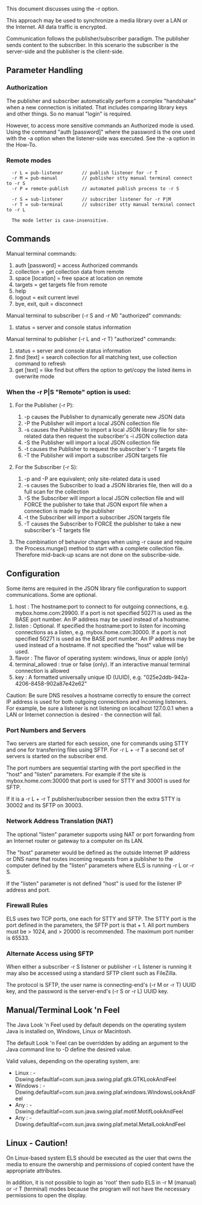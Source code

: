 This document discusses using the -r option.

This approach may be used to synchronize a media library over
a LAN or the Internet. All data traffic is encrypted. 

Communication follows the publisher/subscriber paradigm. The
publisher sends content to the subscriber. In this scenario
the subscriber is the server-side and the publisher is the
client-side.

## Parameter Handling
### Authorization
The publisher and subscriber automatically perform a complex
"handshake" when a new connection is initiated. That includes
comparing library keys and other things. So no manual "login"
is required.

However, to access more sensitive commands 
an Authorized mode is used. Using the command "auth [password]"
where the password is the one used with the -a option when the
listener-side was executed. See the -a option in the How-To.

### Remote modes
```
  -r L = pub-listener       // publish listener for -r T
  -r M = pub-manual         // publisher stty manual terminal connect to -r S
  -r P = remote-publish     // automated publish process to -r S

  -r S = sub-listener       // subscriber listener for -r P|M
  -r T = sub-terminal       // subscriber stty manual terminal connect to -r L
  
  The mode letter is case-insensitive.
```

## Commands
Manual terminal commands:

 1. auth [password] = access Authorized commands
 2. collection = get collection data from remote
 3. space [location] = free space at location on remote
 4. targets = get targets file from remote
 5. help
 6. logout = exit current level
 7. bye, exit, quit = disconnect

Manual terminal to subscriber (-r S and -r M) "authorized" commands:
 1. status = server and console status information

Manual terminal to publisher (-r L and -r T) "authorized" commands:
 1. status = server and console status information
 2. find [text] = search collection for all matching text, use 
 collection command to refresh
 3. get [text] = like find but offers the option to get/copy the
 listed items in overwrite mode

### When the -r P|S "Remote" option is used:

 1. For the Publisher (-r P):
    1. -p causes the Publisher to dynamically generate new JSON data
    2. -P the Publisher will import a local JSON collection file
    3. -s causes the Publisher to import a local JSON library file
       for site-related data then request the subscriber's -i JSON
       collection data
    4. -S the Publisher will import a local JSON collection file
    5. -t causes the Publisher to request the subscriber's -T targets file
    6. -T the Publisher will import a subscriber JSON targets file

 2. For the Subscriber (-r S):
    1. -p and -P are equivalent; only site-related data is used
    2. -s causes the Subscriber to load a JSON libraries file,
       then will do a full scan for the collection
    3. -S the Subscriber will import a local JSON collection file
       and will FORCE the publisher to take that JSON export file
       when a connection is made by the publisher
    4. -t the Subscriber will import a subscriber JSON targets file
    5. -T causes the Subscriber to FORCE the publisher to take a new
       subscriber's -T targets file

 3. The combination of behavior changes when using -r cause and require
    the Process.munge() method to start with a complete collection
    file. Therefore mid-back-up scans are not done on the subscribe-side. 

## Configuration
Some items are required in the JSON library file configuration to
support communications. Some are optional.

 1. host : The hostname:port to connect to for outgoing connections,
    e.g. mybox.home.com:29900. If a port is not specified 50271 is
    used as the BASE port number. An IP address may be used instead
    of a hostname.
 2. listen : Optional. If specified the hostname:port to listen for
    incoming connections as a listen, e.g. mybox.home.com:30000.
    If a port is not specified 50271 is used as the BASE port number. 
    An IP address may be used instead of a hostname. If not specified
    the "host" value will be used.
 3. flavor : The flavor of operating system: windows, linux or apple (only)
 4. terminal_allowed : true or false (only). If an interactive manual
    terminal connection is allowed
 5. key : A formatted universally unique ID (UUID), e.g. "025e2ddb-942a-4206-8458-902a87e42e62"

Caution: Be sure DNS resolves a hostname correctly to ensure the correct
IP address is used for both outgoing connections and incoming listeners.
For example, be sure a listener is not listening on localhost 127.0.0.1
when a LAN or Internet connection is desired - the connection will fail.

### Port Numbers and Servers
Two servers are started for each session, one for commands using STTY
and one for transferring files using SFTP. For -r L + -r T a second set
of servers is started on the subscriber end.

The port numbers are sequential starting with the port specified in the
"host" and "listen" parameters. For example if the site is mybox.home.com:30000 that
port is used for STTY and 30001 is used for SFTP.

If it is a -r L + -r T publisher/subscriber session then the extra
STTY is 30002 and its SFTP on 30003.

### Network Address Translation (NAT)
The optional "listen" parameter supports using NAT or port forwarding
from an Internet router or gateway to a computer on its LAN.

The "host" parameter would be defined as the outside Internet IP address
or DNS name that routes incoming requests from a publisher to the computer
defined by the "listen" parameters where ELS is running -r L or -r S.

If the "listen" parameter is not defined "host" is used for the listener
IP address and port.

### Firewall Rules
ELS uses two TCP ports, one each for STTY and SFTP. The STTY port
is the port defined in the parameters, the SFTP port is that + 1.
All port numbers must be > 1024, and > 20000 is recommended. The
maximum port number is 65533.

### Alternate Access using SFTP
When either a subscriber -r S listener or publisher -r L listener is
running it may also be accessed using a standard SFTP client such as
FileZilla.

The protocol is SFTP, the user name is connecting-end's (-r M or -r T)
UUID key, and the password is the server-end's (-r S or -r L) UUID key.

## Manual/Terminal Look 'n Feel
The Java Look 'n Feel used by default depends on the operating system
Java is installed on, Windows, Linux or Macintosh.

The default Look 'n Feel can be overridden by adding an argument to
the Java command line to -D define the desired value.

Valid values, depending on the operating system, are:
 * Linux : -Dswing.defaultlaf=com.sun.java.swing.plaf.gtk.GTKLookAndFeel
 * Windows : -Dswing.defaultlaf=com.sun.java.swing.plaf.windows.WindowsLookAndFeel
 * Any : -Dswing.defaultlaf=com.sun.java.swing.plaf.motif.MotifLookAndFeel
 * Any : -Dswing.defaultlaf=com.sun.java.swing.plaf.metal.MetalLookAndFeel

## Linux - Caution!
On Linux-based system ELS should be executed as the user that owns the
media to ensure the ownership and permissions of copied content have
the appropriate attributes.

In addition, it is not possible to login as 'root' then sudo ELS in
-r M (manual) or -r T (terminal) modes because the program will not
have the necessary permissions to open the display.
